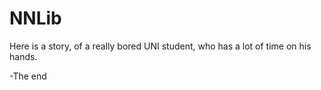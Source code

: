 # NNLib

Here is a story, of a really bored UNI student, who has a lot of time on his hands.

-The end
